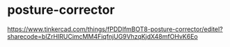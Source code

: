 # posture-corrector


https://www.tinkercad.com/things/fPDDIfmBOT8-posture-corrector/editel?sharecode=blZrHIRUCimcMM4FiqfnjUG9VhzqKjdX48mfOHvK6Eo